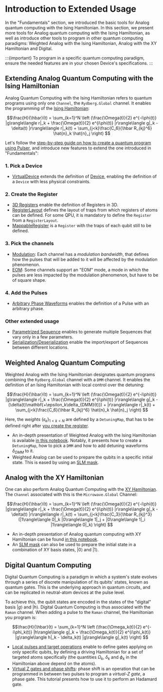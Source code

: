 # Introduction to Extended Usage

In the "Fundamentals" section, we introduced the basic tools for Analog quantum computing with the Ising Hamiltonian. In this section, we present more tools for Analog quantum computing with the Ising Hamiltonian, as well as introduce other tools to program in other quantum computing paradigms: Weighted Analog with the Ising Hamiltonian, Analog with the XY Hamiltonian and Digital. 

:::{important}
To program in a specific quantum computing paradigm, ensure the needed features are in your chosen Device's specifications.
:::

## Extending Analog Quantum Computing with the Ising Hamiltonian

Analog Quantum Computing with the Ising Hamiltonian refers to quantum programs using only one `Channel`, the `Rydberg.Global` channel. It enables the programming of the [Ising Hamiltonian](./programming.md#ising-hamiltonian):

$$\frac{H}{\hbar}(t) = \sum_{k=1}^N \left (\frac{\Omega(t)}{2} e^{-i\phi(t)} |g\rangle\langle r|_k + \frac{\Omega(t)}{2} e^{i\phi(t)} |r\rangle\langle g|_k - \delta(t) |r\rangle\langle r|_k(t) + \sum_{j<k}\frac{C_6}{\hbar R_{kj}^6} \hat{n}_k \hat{n}_j \right)
$$

Let's follow the [step-by-step guide on how to create a quantum program using Pulser](./programming.md#writing-a-pulser-program), and introduce new features to extend the one introduced in "Fundamentals":

### 1. Pick a Device

- [VirtualDevice](./tutorials/virtual_devices.nblink) extends the definition of [Device](./hardware.ipynb), enabling the definition of a `Device` with less physical constraints.

### 2. Create the Register

- [3D Registers](./apidoc/_autosummary/pulser.Register3D) enable the definition of Registers in 3D.
- [RegisterLayout](./tutorials/reg_layouts.nblink) defines the layout of traps from which registers of atoms can be defined. For some QPU, it is mandatory to define the `Register` from a `RegisterLayout`. 
- [MappableRegister](./tutorials/reg_layouts.nblink) is a `Register` with the traps of each qubit still to be defined.

### 3. Pick the channels

- [Modulation](tutorials/output_mod_eom.nblink#-Output-Modulation): Each channel has a _modulation bandwidth_, that defines how the pulses that will be added to it will be affected by the modulation phenomenon.
- [EOM](tutorials/output_mod_eom.nblink#-EOM-Mode-Operation): Some channels support an "EOM" mode, a mode in which the pulses are less impacted by the modulation phenomenon, but have to be of square shape.

### 4. Add the Pulses

- [Arbitrary Phase Waveforms](./apidoc/_autosummary/pulser.Pulse) enables the definition of a Pulse with an arbitrary phase.

### Other extended usage

- [Parametrized Sequence](./tutorials/paramseqs.nblink) enables to generate multiple Sequences that vary only in a few parameters.
- [Serialization/Deserialization](./tutorials/serialization.nblink) enable the import/export of Sequences between different locations.

## Weighted Analog Quantum Computing

Weighted Analog with the Ising Hamiltonian designates quantum programs combining the `Rydberg.Global` channel with a `DMM` channel. It enables the definition of an Ising Hamiltonian with local control over the detuning:

$$\frac{H}{\hbar}(t) = \sum_{k=1}^N \left (\frac{\Omega(t)}{2} e^{-i\phi(t)} |g\rangle\langle r|_k + \frac{\Omega(t)}{2} e^{i\phi(t)} |r\rangle\langle g|_k - (\delta(t)\mathbf{+\epsilon_k\delta_{DMM}(t)}) + |r\rangle\langle r|_k(t) + \sum_{j<k}\frac{C_6}{\hbar R_{kj}^6} \hat{n}_k \hat{n}_j \right)
$$

Here, the _weights_ $\{\epsilon_k\}_{1\lt k\lt N}$ are defined by a `DetuningMap`, that has to be defined right after [you create the register](programming.md#2-create-the-register).

- An in-depth presentation of Weighted Analog with the Ising Hamiltonian is available [in this notebook](./tutorials/dmm.nblink). Notably, it presents how to create a `DetuningMap`, how to pick a `DMM` and how to add detuning waveforms $\delta_{DMM}$ to it. 
- Weighted Analog can be used to prepare the qubits in a specific initial state. This is eased by using an [SLM mask](tutorials/slm_mask.nblink#-SLM-Mask-in-Ising-mode).

## Analog with the XY Hamiltonian

One can also perform Analog Quantum Computing with the [XY Hamiltonian](./programming.md#xy-hamiltonian). The `Channel` associated with this is the `Microwave.Global` Channel:

$$\frac{H}{\hbar}(t) = \sum_{k=1}^N \left (\frac{\Omega(t)}{2} e^{-i\phi(t)} |g\rangle\langle r|_k + \frac{\Omega(t)}{2} e^{i\phi(t)} |r\rangle\langle g|_k - \delta(t) |r\rangle\langle r|_k(t) + \sum_{j<k}\frac{C_3}{\hbar R_{kj}^3} (|1\rangle\langle 0|_k |0\rangle\langle 1|_j + |0\rangle\langle 1|_i |1\rangle\langle 0|_k) \right)
$$

- An in-depth presentation of Analog quantum computing with XY Hamiltonian can be found [in this notebook](./tutorials/xy_spin_chain.html.nblink).
- An [SLM mask](./tutorials/slm_mask.nblink) can also be used to prepare the initial state in a combination of XY basis states, $\left|0\right>$ and $\left|1\right>$.

## Digital Quantum Computing

Digital Quantum Computing is a paradigm in which a system's state evolves through a series of discrete manipulation of its qubits' states, known as quantum gates. This is the underlying approach in quantum circuits, and can be replicated in neutral-atom devices at the pulse level. 

To achieve this, the qubit states are encoded in the states of the "digital" basis $\left|g\right>$ and $\left|h\right>$. Digital Quantum Computing is thus associated with the `Raman` channel. When adding a pulse to the `Raman` channel, the Hamiltonian you program is:

$$\frac{H}{\hbar}(t) = \sum_{k=1}^N \left (\frac{\Omega_k(t)}{2} e^{-i\phi_k(t)} |h\rangle\langle g|_k + \frac{\Omega_k(t)}{2} e^{i\phi_k(t)} |g\rangle\langle h|_k - \delta_k(t) |g\rangle\langle g|_k(t) \right)
$$

- [Local pulses and target operations](tutorials/phase_shifts_vz_gates.nblink#-Phase-shifts-with-multiple-channels-and-different-targets) enable to define gates applying on only specific qubits, by defining a driving Hamiltonian for a set of targeted atoms specifically (the quantities $\Omega_k$, $\delta_k$ and $\phi_k$ in the Hamiltonian above depend on the atoms).
- [Virtual Z gates and phase shifts](tutorials/phase_shifts_vz_gates.nblink): phase shift is an operation that can be programmed in between two pulses to program a _virtual-Z gate_, a phase gate. This tutorial presents how to use it to perform an Hadamard gate.
